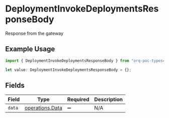 # DeploymentInvokeDeploymentsResponseBody

Response from the gateway

## Example Usage

```typescript
import { DeploymentInvokeDeploymentsResponseBody } from "orq-poc-typescript/models/operations";

let value: DeploymentInvokeDeploymentsResponseBody = {};
```

## Fields

| Field                                              | Type                                               | Required                                           | Description                                        |
| -------------------------------------------------- | -------------------------------------------------- | -------------------------------------------------- | -------------------------------------------------- |
| `data`                                             | [operations.Data](../../models/operations/data.md) | :heavy_minus_sign:                                 | N/A                                                |
